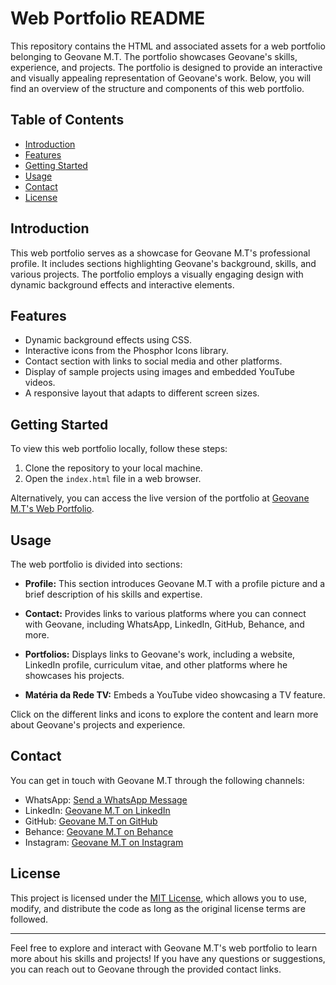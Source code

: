 # Web Portfolio README

This repository contains the HTML and associated assets for a web portfolio belonging to Geovane M.T. The portfolio showcases Geovane's skills, experience, and projects. The portfolio is designed to provide an interactive and visually appealing representation of Geovane's work. Below, you will find an overview of the structure and components of this web portfolio.

## Table of Contents

- [Introduction](#introduction)
- [Features](#features)
- [Getting Started](#getting-started)
- [Usage](#usage)
- [Contact](#contact)
- [License](#license)

## Introduction

This web portfolio serves as a showcase for Geovane M.T's professional profile. It includes sections highlighting Geovane's background, skills, and various projects. The portfolio employs a visually engaging design with dynamic background effects and interactive elements.

## Features

- Dynamic background effects using CSS.
- Interactive icons from the Phosphor Icons library.
- Contact section with links to social media and other platforms.
- Display of sample projects using images and embedded YouTube videos.
- A responsive layout that adapts to different screen sizes.

## Getting Started

To view this web portfolio locally, follow these steps:

1. Clone the repository to your local machine.
2. Open the `index.html` file in a web browser.

Alternatively, you can access the live version of the portfolio at [Geovane M.T's Web Portfolio](https://geovanemt.github.io/Portfolio/).

## Usage

The web portfolio is divided into sections:

- **Profile:** This section introduces Geovane M.T with a profile picture and a brief description of his skills and expertise.

- **Contact:** Provides links to various platforms where you can connect with Geovane, including WhatsApp, LinkedIn, GitHub, Behance, and more.

- **Portfolios:** Displays links to Geovane's work, including a website, LinkedIn profile, curriculum vitae, and other platforms where he showcases his projects.

- **Matéria da Rede TV:** Embeds a YouTube video showcasing a TV feature.

Click on the different links and icons to explore the content and learn more about Geovane's projects and experience.

## Contact

You can get in touch with Geovane M.T through the following channels:

- WhatsApp: [Send a WhatsApp Message](https://api.whatsapp.com/send?phone=5519996187178&text=Olá,%20Vi%20Seu%20Portfolio%20e%20Gostaria%20De%20Saber%20Mais)
- LinkedIn: [Geovane M.T on LinkedIn](https://www.linkedin.com/in/gmtgeovane/)
- GitHub: [Geovane M.T on GitHub](https://github.com/GeovaneMT)
- Behance: [Geovane M.T on Behance](https://www.behance.net/Geovane-MT)
- Instagram: [Geovane M.T on Instagram](https://www.instagram.com/gmtgeovane/)

## License

This project is licensed under the [MIT License](LICENSE), which allows you to use, modify, and distribute the code as long as the original license terms are followed.

---

Feel free to explore and interact with Geovane M.T's web portfolio to learn more about his skills and projects! If you have any questions or suggestions, you can reach out to Geovane through the provided contact links.